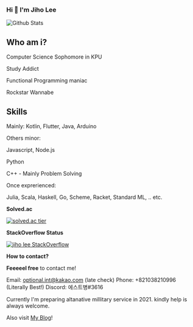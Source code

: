 ### Hi 👋 I'm Jiho Lee

![Github Stats](https://github-readme-stats.vercel.app/api?username=DPS0340&show_icons=true&theme=dracula)

## Who am i?
<div style="align: center">
Computer Science Sophomore in KPU

Study Addict

Functional Programming maniac

Rockstar Wannabe
</div>

## Skills

Mainly: Kotlin, Flutter, Java, Arduino

Others minor:

Javascript, Node.js

Python

C++ - Mainly Problem Solving

Once exprerienced:

Julia, Scala, Haskell, Go, Scheme, Racket, Standard ML, .. etc.


**Solved.ac**

[![solved.ac tier](http://mazassumnida.wtf/api/v2/generate_badge?boj=a891)](https://solved.ac/a891) 

**StackOverflow Status**

[![jiho lee StackOverflow](https://github-readme-stackoverflow.vercel.app/?userID=11853111)](https://stackoverflow.com/users/11853111/jiho-lee)

**How to contact?**

**Feeeeel free** to contact me!

Email: optional.int@kakao.com (late check)
Phone: +821038210996 (Literally Best!)
Discord: 에스트병#3616

Currently I'm preparing altanative millitary service in 2021. kindly help is always welcome.

Also visit [My Blog](https://dps0340.github.io/)!
